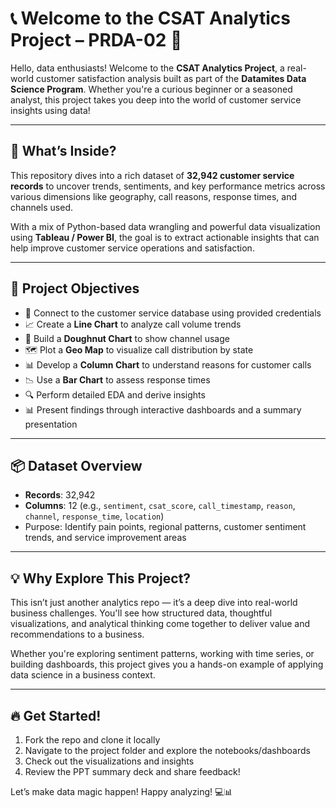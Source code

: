 # 📞 Welcome to the CSAT Analytics Project – PRDA-02 🚀

Hello, data enthusiasts!
Welcome to the **CSAT Analytics Project**, a real-world customer satisfaction analysis built as part of the **Datamites Data Science Program**. Whether you're a curious beginner or a seasoned analyst, this project takes you deep into the world of customer service insights using data!

---

## 🌟 What’s Inside?

This repository dives into a rich dataset of **32,942 customer service records** to uncover trends, sentiments, and key performance metrics across various dimensions like geography, call reasons, response times, and channels used.

With a mix of Python-based data wrangling and powerful data visualization using **Tableau / Power BI**, the goal is to extract actionable insights that can help improve customer service operations and satisfaction.

---

## 🎯 Project Objectives

* 🔌 Connect to the customer service database using provided credentials
* 📈 Create a **Line Chart** to analyze call volume trends
* 🍩 Build a **Doughnut Chart** to show channel usage
* 🗺️ Plot a **Geo Map** to visualize call distribution by state
* 📊 Develop a **Column Chart** to understand reasons for customer calls
* 📉 Use a **Bar Chart** to assess response times
* 🔍 Perform detailed EDA and derive insights
* 📊 Present findings through interactive dashboards and a summary presentation

---

## 📦 Dataset Overview

* **Records**: 32,942
* **Columns**: 12 (e.g., `sentiment`, `csat_score`, `call_timestamp`, `reason`, `channel`, `response_time`, `location`)
* Purpose: Identify pain points, regional patterns, customer sentiment trends, and service improvement areas

---

## 💡 Why Explore This Project?

This isn’t just another analytics repo — it’s a deep dive into real-world business challenges. You'll see how structured data, thoughtful visualizations, and analytical thinking come together to deliver value and recommendations to a business.

Whether you're exploring sentiment patterns, working with time series, or building dashboards, this project gives you a hands-on example of applying data science in a business context.

---

## 🔥 Get Started!

1. Fork the repo and clone it locally
2. Navigate to the project folder and explore the notebooks/dashboards
3. Check out the visualizations and insights
4. Review the PPT summary deck and share feedback!

Let’s make data magic happen! Happy analyzing! 💻📊
